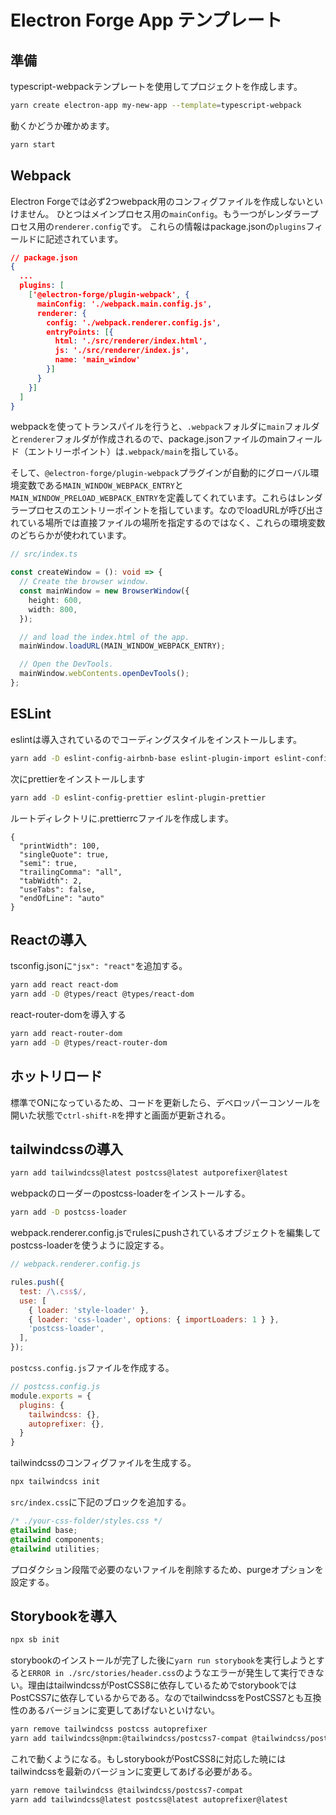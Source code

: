 # Electron Forge App テンプレート

## 準備

typescript-webpackテンプレートを使用してプロジェクトを作成します。

```bash
yarn create electron-app my-new-app --template=typescript-webpack
```

動くかどうか確かめます。

```bash
yarn start
```

## Webpack

Electron Forgeでは必ず2つwebpack用のコンフィグファイルを作成しないといけません。
ひとつはメインプロセス用の```mainConfig```。もう一つがレンダラープロセス用の```renderer.config```です。
これらの情報はpackage.jsonの```plugins```フィールドに記述されています。

```json
// package.json
{
  ...
  plugins: [
    ['@electron-forge/plugin-webpack', {
      mainConfig: './webpack.main.config.js',
      renderer: {
        config: './webpack.renderer.config.js',
        entryPoints: [{
          html: './src/renderer/index.html',
          js: './src/renderer/index.js',
          name: 'main_window'
        }]
      }
    }]
  ]
}
```

webpackを使ってトランスパイルを行うと、```.webpack```フォルダに```main```フォルダと```renderer```フォルダが作成されるので、package.jsonファイルのmainフィールド（エントリーポイント）は```.webpack/main```を指している。

そして、```@electron-forge/plugin-webpack```プラグインが自動的にグローバル環境変数である```MAIN_WINDOW_WEBPACK_ENTRY```と```MAIN_WINDOW_PRELOAD_WEBPACK_ENTRY```を定義してくれています。これらはレンダラープロセスのエントリーポイントを指しています。なのでloadURLが呼び出されている場所では直接ファイルの場所を指定するのではなく、これらの環境変数のどちらかが使われています。

```ts
// src/index.ts

const createWindow = (): void => {
  // Create the browser window.
  const mainWindow = new BrowserWindow({
    height: 600,
    width: 800,
  });

  // and load the index.html of the app.
  mainWindow.loadURL(MAIN_WINDOW_WEBPACK_ENTRY);

  // Open the DevTools.
  mainWindow.webContents.openDevTools();
};
```

## ESLint

eslintは導入されているのでコーディングスタイルをインストールします。

```bash
yarn add -D eslint-config-airbnb-base eslint-plugin-import eslint-config-airbnb-typescript
```

次にprettierをインストールします

```bash
yarn add -D eslint-config-prettier eslint-plugin-prettier
```

ルートディレクトリに.prettierrcファイルを作成します。

```.prettierrc
{
  "printWidth": 100,
  "singleQuote": true,
  "semi": true,
  "trailingComma": "all",
  "tabWidth": 2,
  "useTabs": false,
  "endOfLine": "auto"
}
```

## Reactの導入

tsconfig.jsonに```"jsx": "react"```を追加する。

```bash
yarn add react react-dom
yarn add -D @types/react @types/react-dom
```

react-router-domを導入する

```bash
yarn add react-router-dom
yarn add -D @types/react-router-dom
```
## ホットリロード

標準でONになっているため、コードを更新したら、デベロッパーコンソールを開いた状態で```ctrl-shift-R```を押すと画面が更新される。

## tailwindcssの導入

```bash
yarn add tailwindcss@latest postcss@latest autporefixer@latest
```

webpackのローダーのpostcss-loaderをインストールする。

```bash
yarn add -D postcss-loader
```

webpack.renderer.config.jsでrulesにpushされているオブジェクトを編集してpostcss-loaderを使うように設定する。

```js
// webpack.renderer.config.js

rules.push({
  test: /\.css$/,
  use: [
    { loader: 'style-loader' },
    { loader: 'css-loader', options: { importLoaders: 1 } },
    'postcss-loader',
  ],
});
```

```postcss.config.js```ファイルを作成する。

```js
// postcss.config.js
module.exports = {
  plugins: {
    tailwindcss: {},
    autoprefixer: {},
  }
}
```

tailwindcssのコンフィグファイルを生成する。

```bash
npx tailwindcss init
```

```src/index.css```に下記のブロックを追加する。

```css
/* ./your-css-folder/styles.css */
@tailwind base;
@tailwind components;
@tailwind utilities;
```

プロダクション段階で必要のないファイルを削除するため、purgeオプションを設定する。

## Storybookを導入

```bash
npx sb init
```

storybookのインストールが完了した後に```yarn run storybook```を実行しようとすると```ERROR in ./src/stories/header.css```のようなエラーが発生して実行できない。理由はtailwindcssがPostCSS8に依存しているためでstorybookではPostCSS7に依存しているからである。なのでtailwindcssをPostCSS7とも互換性のあるバージョンに変更してあげないといけない。

```bash
yarn remove tailwindcss postcss autoprefixer
yarn add tailwindcss@npm:@tailwindcss/postcss7-compat @tailwindcss/postcss7-compat postcss@^7 autoprefixer@^9
```

これで動くようになる。もしstorybookがPostCSS8に対応した暁にはtailwindcssを最新のバージョンに変更してあげる必要がある。

```bash
yarn remove tailwindcss @tailwindcss/postcss7-compat
yarn add tailwindcss@latest postcss@latest autoprefixer@latest
```
